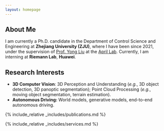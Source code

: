 ```yaml
---
layout: homepage
---
```


## About Me

I am currently a Ph.D. candidate in the Department of Control Science and Engineering at **Zhejiang University (ZJU)**, where I have been since 2021, under the supervision of [Prof. Yong Liu](https://april.zju.edu.cn/team/dr-yong-liu/) at the [April Lab](https://april.zju.edu.cn/). Currently, I am interning at **Riemann Lab**, **Huawei**.

## Research Interests

- **3D Computer Vision**: 3D Perception and Understanding (*e.g.*, 3D object detection, 3D panoptic segmentation); Point Cloud Processing (*e.g.*, moving object segmentation, terrain estimation).
- **Autonomous Driving:** World models, generative models, end-to-end autonomous driving.

<!-- ## News

- **[Feb. 2020]** Our paper about incremental learning is accepted to CVPR 2020.
- **[Feb. 2020]** We will host the ACM Multimedia Asia 2020 conference in Singapore!
- **[Sept. 2019]** Our paper about few-shot learning is accepted to NeurIPS 2019.
- **[Mar. 2019]** Our paper about few-shot learning is accepted to CVPR 2019. -->

{% include_relative _includes/publications.md %}

{% include_relative _includes/services.md %}
